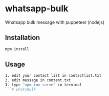 # whatsapp-bulk
Whatsapp bulk message with puppeteer (nodejs)

## Installation

```bash
npm install
```

## Usage

```bash
1. edit your contact list in contactlist.txt
2. edit message in content.txt
3. type "npm run serve" in terminal
```#   w h a t s b u l k  
 